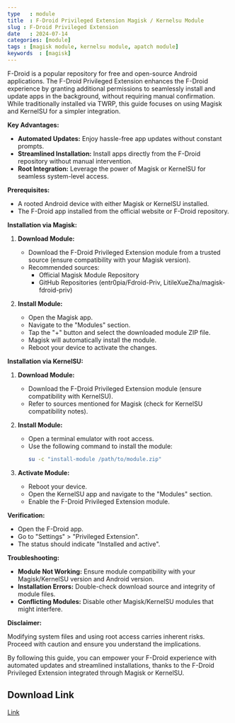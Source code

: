 ```yaml
---
type   : module
title  : F-Droid Privileged Extension Magisk / Kernelsu Module
slug : F-Droid Privileged Extension
date   : 2024-07-14
categories: [module]
tags : [magisk module, kernelsu module, apatch module]
keywords  : [magisk]
---
```



F-Droid is a popular repository for free and open-source Android applications. The F-Droid Privileged Extension enhances the F-Droid experience by granting additional permissions to seamlessly install and update apps in the background, without requiring manual confirmation. While traditionally installed via TWRP, this guide focuses on using Magisk and KernelSU for a simpler integration.

**Key Advantages:**

* **Automated Updates:** Enjoy hassle-free app updates without constant prompts.
* **Streamlined Installation:** Install apps directly from the F-Droid repository without manual intervention.
* **Root Integration:**  Leverage the power of Magisk or KernelSU for seamless system-level access.

**Prerequisites:**

* A rooted Android device with either Magisk or KernelSU installed.
* The F-Droid app installed from the official website or F-Droid repository.

**Installation via Magisk:**

1. **Download Module:**
   * Download the F-Droid Privileged Extension module from a trusted source (ensure compatibility with your Magisk version).
   * Recommended sources:
      * Official Magisk Module Repository
      * GitHub Repositories (entr0pia/Fdroid-Priv, LitileXueZha/magisk-fdroid-priv)

2. **Install Module:**
   * Open the Magisk app.
   * Navigate to the "Modules" section.
   * Tap the "+" button and select the downloaded module ZIP file.
   * Magisk will automatically install the module.
   * Reboot your device to activate the changes.

**Installation via KernelSU:**

1. **Download Module:**
   * Download the F-Droid Privileged Extension module (ensure compatibility with KernelSU).
   * Refer to sources mentioned for Magisk (check for KernelSU compatibility notes).

2. **Install Module:**
   * Open a terminal emulator with root access.
   * Use the following command to install the module: 
      ```bash
      su -c "install-module /path/to/module.zip"
      ```

3. **Activate Module:**
   * Reboot your device.
   * Open the KernelSU app and navigate to the "Modules" section.
   * Enable the F-Droid Privileged Extension module.

**Verification:**

* Open the F-Droid app.
* Go to "Settings" > "Privileged Extension".
* The status should indicate "Installed and active".

**Troubleshooting:**

* **Module Not Working:** Ensure module compatibility with your Magisk/KernelSU version and Android version.
* **Installation Errors:** Double-check download source and integrity of module files.
* **Conflicting Modules:** Disable other Magisk/KernelSU modules that might interfere.

**Disclaimer:**

Modifying system files and using root access carries inherent risks. Proceed with caution and ensure you understand the implications.

By following this guide, you can empower your F-Droid experience with automated updates and streamlined installations, thanks to the F-Droid Privileged Extension integrated through Magisk or KernelSU. 


## Download Link
[Link](https://github.com/White9shadow/Module/raw/main/Fdroid-Priv.zip)

